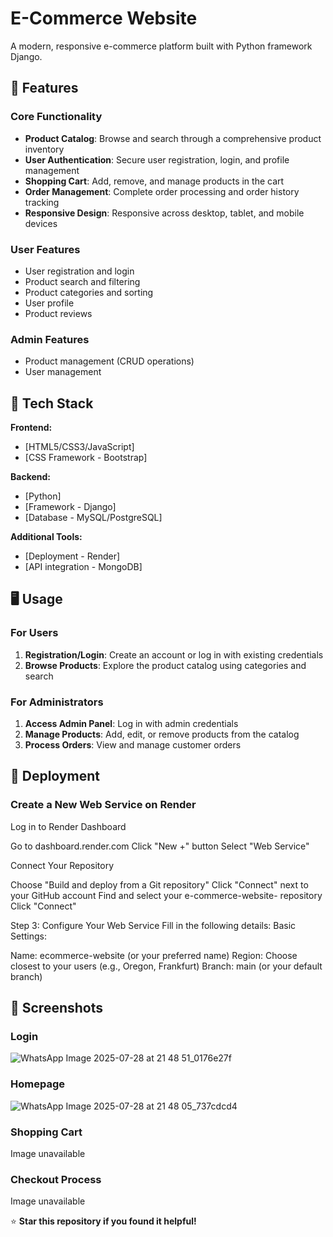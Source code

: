 # E-Commerce Website

A modern, responsive e-commerce platform built with Python framework Django. 

## 🌟 Features

### Core Functionality
- **Product Catalog**: Browse and search through a comprehensive product inventory
- **User Authentication**: Secure user registration, login, and profile management
- **Shopping Cart**: Add, remove, and manage products in the cart
- **Order Management**: Complete order processing and order history tracking
- **Responsive Design**: Responsive across desktop, tablet, and mobile devices

### User Features
- User registration and login
- Product search and filtering
- Product categories and sorting
- User profile 
- Product reviews

### Admin Features
- Product management (CRUD operations)
- User management

## 🚀 Tech Stack

**Frontend:**
- [HTML5/CSS3/JavaScript]
- [CSS Framework - Bootstrap]

**Backend:**
- [Python]
- [Framework - Django]
- [Database - MySQL/PostgreSQL]

**Additional Tools:**
- [Deployment - Render]
- [API integration - MongoDB]

## 🖥️ Usage

### For Users
1. **Registration/Login**: Create an account or log in with existing credentials
2. **Browse Products**: Explore the product catalog using categories and search

### For Administrators
1. **Access Admin Panel**: Log in with admin credentials
2. **Manage Products**: Add, edit, or remove products from the catalog
3. **Process Orders**: View and manage customer orders


## 🚀 Deployment

### Create a New Web Service on Render

Log in to Render Dashboard

Go to dashboard.render.com
Click "New +" button
Select "Web Service"


Connect Your Repository

Choose "Build and deploy from a Git repository"
Click "Connect" next to your GitHub account
Find and select your e-commerce-website- repository
Click "Connect"



Step 3: Configure Your Web Service
Fill in the following details:
Basic Settings:

Name: ecommerce-website (or your preferred name)
Region: Choose closest to your users (e.g., Oregon, Frankfurt)
Branch: main (or your default branch)



## 📸 Screenshots

### Login
![WhatsApp Image 2025-07-28 at 21 48 51_0176e27f](https://github.com/user-attachments/assets/06941fd0-b667-42b5-ba8e-8a674ca74f9b)

### Homepage
![WhatsApp Image 2025-07-28 at 21 48 05_737cdcd4](https://github.com/user-attachments/assets/32dcdf0b-f996-4fc5-929f-07803e707736)


### Shopping Cart
Image unavailable

### Checkout Process
Image unavailable


⭐ **Star this repository if you found it helpful!**

